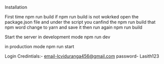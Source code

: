 Installation

First time
npm run build
if npm run build is not wokrked open the package.json file and under the script you canfind the npm run build that npm word change to yarn and save it then run again npm run build

Start the server
in development mode
npm run dev

in production mode
npm run start

Login Credintials:- email-lcviduranga456@gmail.com  password- Lasith123
